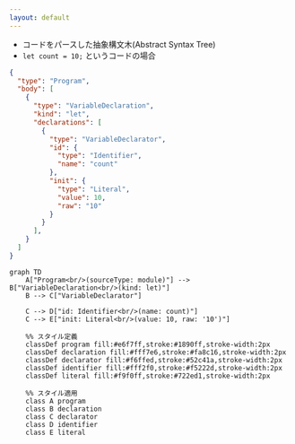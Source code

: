 ```yaml
---
layout: default
---
```


<style scoped>
.small-code {
  .slidev-code {
    font-size: 0.6rem !important;
    line-height: 0rem !important;
    width: 400px !important;
  }
}
</style>

<section-title title="AST とは？" />

<v-clicks class="_bullet">

* コードをパースした抽象構文木(Abstract Syntax Tree)
* `let count = 10;` というコードの場合

</v-clicks>

<div v-click="3" class="flex justify-around small-code">

```json
{
  "type": "Program",
  "body": [
    {
      "type": "VariableDeclaration",
      "kind": "let",
      "declarations": [
        {
          "type": "VariableDeclarator",
          "id": {
            "type": "Identifier",
            "name": "count"
          },
          "init": {
            "type": "Literal",
            "value": 10,
            "raw": "10"
          }
        }
      ],
    }
  ]
}
```

<div v-click="4">

```mermaid
graph TD
    A["Program<br/>(sourceType: module)"] --> B["VariableDeclaration<br/>(kind: let)"]
    B --> C["VariableDeclarator"]

    C --> D["id: Identifier<br/>(name: count)"]
    C --> E["init: Literal<br/>(value: 10, raw: '10')"]

    %% スタイル定義
    classDef program fill:#e6f7ff,stroke:#1890ff,stroke-width:2px
    classDef declaration fill:#fff7e6,stroke:#fa8c16,stroke-width:2px
    classDef declarator fill:#f6ffed,stroke:#52c41a,stroke-width:2px
    classDef identifier fill:#fff2f0,stroke:#f5222d,stroke-width:2px
    classDef literal fill:#f9f0ff,stroke:#722ed1,stroke-width:2px

    %% スタイル適用
    class A program
    class B declaration
    class C declarator
    class D identifier
    class E literal
```

</div>

</div>

<!-- 

AST とは、

[click] ソースコードをパースした抽象構文木、Abstract Syntax Tree のことで、JavaScript の場合は JSON として表現されます。  

[click] 例えば、`let count = 10`というコードは、非常に単純化すると、  
[click] こちらのような JSON 構造で表現されるといったイメージです。そしてこの JSON をグラフで表すと、  
[click] こちらのようになります。

このように、AST はコードの構造を階層的に表現する「木構造」です。  
そして、各ノードがコードの一部を表し、そのノード間の親子関係がコードの構文的な関係などを示します。

こちらの JSON を見てみると、最上位の`Program`ノードの中に、`VariableDeclaration`つまり変数宣言のノードがあることがわかります。  
この変数宣言は`kind: "let"`で宣言の種類を示し、`declarations`配列の中に具体的な変数情報を持っています。

その中の`VariableDeclarator`ノードが、変数名と初期値の情報を表しています。

このように、たった 1 行のコードであっても、AST はその構造を明確に階層化して表現しています。
-->